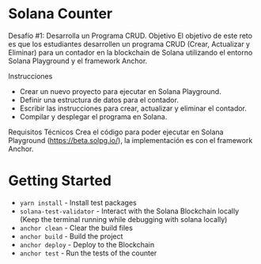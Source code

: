 # Solana Counter

Desafío #1: Desarrolla un Programa CRUD. Objetivo El objetivo de este reto es que los estudiantes desarrollen un programa CRUD (Crear, Actualizar y Eliminar) para un contador en la blockchain de Solana utilizando el entorno Solana Playground y el framework Anchor.

Instrucciones
- Crear un nuevo proyecto para ejecutar en Solana Playground.
- Definir una estructura de datos para el contador.
- Escribir las instrucciones para crear, actualizar y eliminar el contador.
- Compilar y desplegar el programa en Solana.

Requisitos Técnicos
Crea el código para poder ejecutar en Solana Playground (https://beta.solpg.io/), la implementación es con el framework Anchor.

# Getting Started

- `yarn install` - Install test packages
- `solana-test-validator` - Interact with the Solana Blockchain locally (Keep the terminal running while debugging with solana locally)
- `anchor clean` - Clear the build files
- `anchor build` - Build the project
- `anchor deploy` - Deploy to the Blockchain
- `anchor test` - Run the tests of the counter
